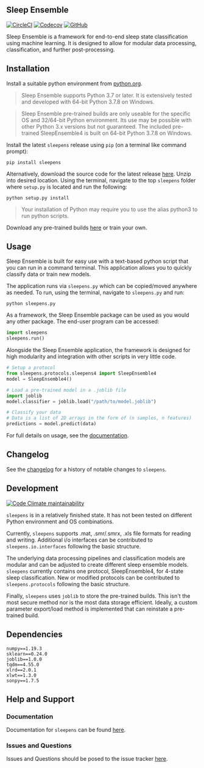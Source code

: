 ## Sleep Ensemble

[![CircleCI](https://img.shields.io/circleci/build/github/paradoxysm/sleepens?style=flat-square)](https://circleci.com/gh/paradoxysm/sleepens/tree/master)
[![Codecov](https://flat.badgen.net/codecov/c/github/paradoxysm/sleepens?label=coverage&kill_cache=1)](https://codecov.io/gh/paradoxysm/sleepens)
[![GitHub](https://flat.badgen.net/github/license/paradoxysm/sleepens)](https://github.com/paradoxysm/sleepens/blob/master/LICENSE)

Sleep Ensemble is a framework for end-to-end sleep state classification using machine learning. It is designed to allow for modular data processing, classification, and further post-processing.

## Installation

Install a suitable python environment from [python.org](https://www.python.org/downloads/release/python-378/).
> Sleep Ensemble supports Python 3.7 or later. It is extensively tested and developed with 64-bit Python 3.7.8 on Windows.

> Sleep Ensemble pre-trained builds are only useable for the specific OS and 32/64-bit Python environment. Its use may be possible with other Python 3.x versions but not guaranteed. The included pre-trained SleepEnsemble4 is built on 64-bit Python 3.7.8 on Windows.

Install the latest `sleepens` release using `pip` (on a terminal like command prompt):
```
pip install sleepens
```
Alternatively, download the source code for the latest release [here](https://github.com/paradoxysm/sleepens/releases). Unzip into desired location. Using the terminal, navigate to the top `sleepens` folder where `setup.py` is located and run the following:
```
python setup.py install
```
> Your installation of Python may require you to use the alias python3 to run python scripts.

Download any pre-trained builds [here](https://github.com/paradoxysm/sleepens/blob/master/BUILDS.md) or train your own.

## Usage

Sleep Ensemble is built for easy use with a text-based python script that you can run in a command terminal. This application allows you to quickly classify data or train new models.

The application runs via `sleepens.py` which can be copied/moved anywhere as needed. To run, using the terminal, navigate to `sleepens.py` and run:
```
python sleepens.py
```

As a framework, the Sleep Ensemble package can be used as you would any other package. The end-user program can be accessed:
```python
import sleepens
sleepens.run()
```

Alongside the Sleep Ensemble application, the framework is designed for high modularity and integration with other scripts in very little code.

```python
# Setup a protocol
from sleepens.protocols.sleepens4 import SleepEnsemble4
model = SleepEnsemble4()

# Load a pre-trained model in a .joblib file
import joblib
model.classifier = joblib.load("/path/to/model.joblib")

# Classify your data
# Data is a list of 2D arrays in the form of (n samples, n features)
predictions = model.predict(data)
```

For full details on usage, see the [documentation](https://github.com/paradoxysm/sleepens/tree/master/doc).

## Changelog

See the [changelog](https://github.com/paradoxysm/sleepens/blob/master/CHANGES.md) for a history of notable changes to `sleepens`.

## Development

[![Code Climate maintainability](https://img.shields.io/codeclimate/maintainability-percentage/paradoxysm/sleepens?style=flat-square&kill_cache=1)](https://codeclimate.com/github/paradoxysm/sleepens/maintainability)

`sleepens` is in a relatively finished state. It has not been tested on different Python environment and OS combinations.

Currently, `sleepens` supports .mat, .smr/.smrx, .xls file formats for reading and writing. Additional i/o interfaces can be contributed to `sleepens.io.interfaces` following the basic structure.

The underlying data processing pipelines and classification models are modular and can be adjusted to create different sleep ensemble models. `sleepens` currently contains one protocol, SleepEnsemble4, for 4-state sleep classification. New or modified protocols can be contributed to `sleepens.protocols` following the basic structure.

Finally, `sleepens` uses `joblib` to store the pre-trained builds. This isn't the most secure method nor is the most data storage efficient. Ideally, a custom parameter export/load method is implemented that can reinstate a pre-trained build.

## Dependencies

```
numpy==1.19.3
sklearn==0.24.0
joblib==1.0.0
tqdm==4.55.0
xlrd==2.0.1
xlwt==1.3.0
sonpy==1.7.5
```

## Help and Support

### Documentation

Documentation for `sleepens` can be found [here](https://github.com/paradoxysm/sleepens/tree/master/doc).

### Issues and Questions

Issues and Questions should be posed to the issue tracker [here](https://github.com/paradoxysm/sleepens/issues).
